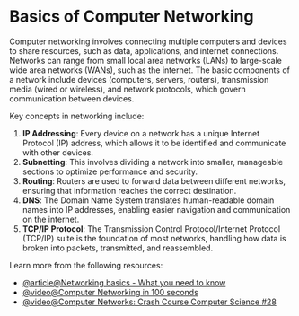 # Basics of Computer Networking

Computer networking involves connecting multiple computers and devices to share resources, such as data, applications, and internet connections. Networks can range from small local area networks (LANs) to large-scale wide area networks (WANs), such as the internet. The basic components of a network include devices (computers, servers, routers), transmission media (wired or wireless), and network protocols, which govern communication between devices.

Key concepts in networking include:

1. **IP Addressing**: Every device on a network has a unique Internet Protocol (IP) address, which allows it to be identified and communicate with other devices.
2. **Subnetting**: This involves dividing a network into smaller, manageable sections to optimize performance and security.
3. **Routing**: Routers are used to forward data between different networks, ensuring that information reaches the correct destination.
4. **DNS**: The Domain Name System translates human-readable domain names into IP addresses, enabling easier navigation and communication on the internet.
5. **TCP/IP Protocol**: The Transmission Control Protocol/Internet Protocol (TCP/IP) suite is the foundation of most networks, handling how data is broken into packets, transmitted, and reassembled.

Learn more from the following resources:

- [@article@Networking basics - What you need to know](https://www.cisco.com/c/en/us/solutions/small-business/resource-center/networking/networking-basics.html)
- [@video@Computer Networking in 100 seconds](https://www.youtube.com/watch?v=keeqnciDVOo)
- [@video@Computer Networks: Crash Course Computer Science #28](https://www.youtube.com/watch?v=3QhU9jd03a0)